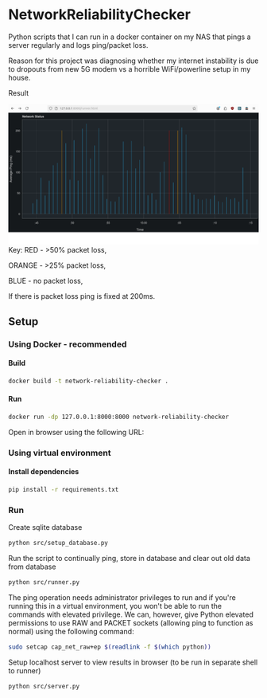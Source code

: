 # NetworkReliabilityChecker
Python scripts that I can run in a docker container on my NAS that pings a server regularly and logs ping/packet loss.

Reason for this project was diagnosing whether my internet instability is due to dropouts from new 5G modem vs a horrible WiFi/powerline setup in my house.

Result

![Screenshot](images/screenshot.png)
Key:
RED - >50% packet loss,

ORANGE - >25% packet loss,

BLUE - no packet loss,

If there is packet loss ping is fixed at 200ms.


## Setup
### Using Docker - recommended
#### Build
```bash
docker build -t network-reliability-checker .
```

#### Run
```bash
docker run -dp 127.0.0.1:8000:8000 network-reliability-checker
```

Open in browser using the following URL:


### Using virtual environment
#### Install dependencies
```bash
pip install -r requirements.txt
```
### Run
Create sqlite database

```bash
python src/setup_database.py
```

Run the script to continually ping, store in database and clear out old data from database

```bash
python src/runner.py
```

The ping operation needs administrator privileges to run and if you're running this in a virtual environment, you won't be able to run the commands with elevated privilege. We can, however, give Python elevated permissions to use RAW and PACKET sockets (allowing ping to function as normal) using the following command:

```bash
sudo setcap cap_net_raw+ep $(readlink -f $(which python))
```

Setup localhost server to view results in browser (to be run in separate shell to runner)

```bash
python src/server.py
```
